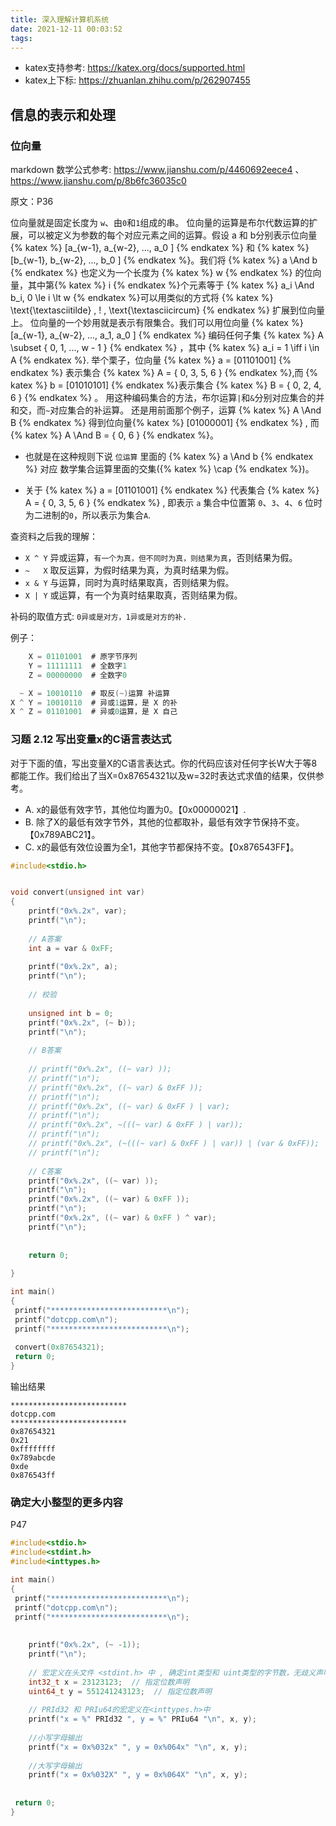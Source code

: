 ```yaml
---
title: 深入理解计算机系统
date: 2021-12-11 00:03:52
tags:
---
```


- katex支持参考: <https://katex.org/docs/supported.html>
- katex上下标: <https://zhuanlan.zhihu.com/p/262907455>

## 信息的表示和处理

### 位向量

markdown 数学公式参考: <https://www.jianshu.com/p/4460692eece4> 、 <https://www.jianshu.com/p/8b6fc36035c0>

原文：P36

  位向量就是固定长度为 `w`、由`0`和`1`组成的串。
  位向量的运算是布尔代数运算的扩展，可以被定义为参数的每个对应元素之间的运算。假设 a 和 b分别表示位向量 {% katex %} [a_{w-1}, a_{w-2}, ..., a_0 ] {% endkatex %} 和 {% katex %} [b_{w-1}, b_{w-2}, ..., b_0 ] {% endkatex %}。我们将 {% katex %} a \And b {% endkatex %} 也定义为一个长度为 {% katex %} w {% endkatex %} 的位向量，其中第{% katex %} i {% endkatex %}个元素等于 {% katex %} a_i \And b_i, 0 \le i \lt w {% endkatex %}可以用类似的方式将 {% katex %} \text{\textasciitilde} , ! , \text{\textasciicircum} {% endkatex %} 扩展到位向量上。
  位向量的一个妙用就是表示有限集合。我们可以用位向量 {% katex %} [a_{w-1}, a_{w-2}, ..., a_1, a_0 ] {% endkatex %} 编码任何子集 {% katex %} A \subset \{ 0, 1, ..., w - 1 \} {% endkatex %} ，其中 {% katex %} a_i = 1 \iff i \in A {% endkatex %}.
  举个栗子，位向量 {% katex %} a = [01101001] {% endkatex %} 表示集合 {% katex %} A = \{ 0, 3, 5, 6 \} {% endkatex %},而 {% katex %} b = [01010101] {% endkatex %}表示集合 {% katex %} B = \{ 0, 2, 4, 6 \} {% endkatex %} 。
  用这种编码集合的方法，布尔运算`|`和`&`分别对应集合的并和交，而`~`对应集合的补运算。
  还是用前面那个例子，运算 {% katex %} A \And B  {% endkatex %} 得到位向量{% katex %} [01000001] {% endkatex %} , 而 {% katex %} A \And B = \{ 0, 6 \} {% endkatex %}。

- 也就是在这种规则下说 `位运算` 里面的 {% katex %} a \And b  {% endkatex %} 对应 数学集合运算里面的交集({% katex %} \cap {% endkatex %})。

- 关于 {% katex %} a = [01101001] {% endkatex %} 代表集合 {% katex %} A = \{ 0, 3, 5, 6 \} {% endkatex %} , 即表示 `a` 集合中位置第 `0`、`3`、`4`、`6` 位时为二进制的`0`，所以表示为集合`A`.

查资料之后我的理解：

- `X ^ Y` 异或运算，`有一个为真，但不同时为真，则结果为真`，否则结果为假。
- `~   X` 取反运算，为假时结果为真，为真时结果为假。
- `x & Y` 与运算，同时为真时结果取真，否则结果为假。
- `X | Y` 或运算，有一个为真时结果取真，否则结果为假。

补码的取值方式: `0异或是对方，1异或是对方的补.`

例子：

```C
    X = 01101001  # 原字节序列
    Y = 11111111  # 全数字1
    Z = 00000000  # 全数字0

  ~ X = 10010110  # 取反(~)运算 补运算
X ^ Y = 10010110  # 异或1运算，是 X 的补
X ^ Z = 01101001  # 异或0运算，是 X 自己
```

### 习题 2.12 写出变量x的C语言表达式

对于下面的值，写出变量X的C语言表达式。你的代码应该对任何字长W大于等8都能工作。我们给出了当X=0x87654321以及w=32时表达式求值的结果，仅供参考。

- A. x的最低有效字节，其他位均置为0。【0x00000021】.
- B. 除了X的最低有效字节外，其他的位都取补，最低有效字节保持不变。【0x789ABC21】。
- C. x的最低有效位设置为全1，其他字节都保持不变。【0x876543FF】。

```C
#include<stdio.h>


void convert(unsigned int var)
{
    printf("0x%.2x", var);
    printf("\n");
    
    // A答案
    int a = var & 0xFF;
    
    printf("0x%.2x", a);
    printf("\n");
    
    // 校验 
    
    unsigned int b = 0;
    printf("0x%.2x", (~ b));
    printf("\n");
    
    // B答案
    
    // printf("0x%.2x", ((~ var) ));
    // printf("\n");
    // printf("0x%.2x", ((~ var) & 0xFF ));
    // printf("\n");
    // printf("0x%.2x", ((~ var) & 0xFF ) | var);
    // printf("\n");
    // printf("0x%.2x", ~(((~ var) & 0xFF ) | var));
    // printf("\n");
    // printf("0x%.2x", (~(((~ var) & 0xFF ) | var)) | (var & 0xFF));
    // printf("\n");
    
    // C答案
    printf("0x%.2x", ((~ var) ));
    printf("\n");
    printf("0x%.2x", ((~ var) & 0xFF ));
    printf("\n");
    printf("0x%.2x", ((~ var) & 0xFF ) ^ var);
    printf("\n");
    
    
    return 0;
    
}

int main()
{
 printf("**************************\n");
 printf("dotcpp.com\n");
 printf("**************************\n");
 
 convert(0x87654321);
 return 0;
}
```

输出结果

```text
**************************
dotcpp.com
**************************
0x87654321
0x21
0xffffffff
0x789abcde
0xde
0x876543ff
```

### 确定大小整型的更多内容

P47

```C
#include<stdio.h>
#include<stdint.h>
#include<inttypes.h>

int main()
{
 printf("**************************\n");
 printf("dotcpp.com\n");
 printf("**************************\n");
 
 
    printf("0x%.2x", (~ -1));
    printf("\n");
    
    // 宏定义在头文件 <stdint.h> 中 , 确定int类型和 uint类型的字节数，无歧义声明，以保证可移植性
    int32_t x = 23123123;  // 指定位数声明
    uint64_t y = 551241243123;  // 指定位数声明
    
    // PRId32 和 PRIu64的宏定义在<inttypes.h>中
    printf("x = %" PRId32 ", y = %" PRIu64 "\n", x, y);
    
    //小写字母输出 
    printf("x = 0x%032x" ", y = 0x%064x" "\n", x, y);
    
    //大写字母输出 
    printf("x = 0x%032X" ", y = 0x%064X" "\n", x, y);
    
    
 return 0;
}
```
